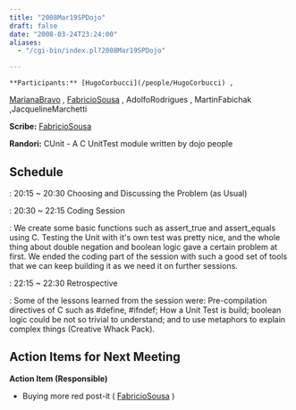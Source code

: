 ```yaml
---
title: "2008Mar19SPDojo"
draft: false
date: "2008-03-24T23:24:00"
aliases:
  - "/cgi-bin/index.pl?2008Mar19SPDojo"

---
```

    **Participants:** [HugoCorbucci](/people/HugoCorbucci) ,
[MarianaBravo](/MarianaBravo) , [FabricioSousa](/FabricioSousa) ,
AdolfoRodrigues , MartinFabichak ,JacquelineMarchetti

**Scribe:** [FabricioSousa](/FabricioSousa)

**Randori:** CUnit - A C UnitTest module written by dojo people

Schedule
--------

 
:   20:15 \~ 20:30 Choosing and Discussing the Problem (as Usual)

 
:   20:30 \~ 22:15 Coding Session

 
:   We create some basic functions such as assert\_true and
    assert\_equals using C. Testing the Unit with it's own test was
    pretty nice, and the whole thing about double negation and boolean
    logic gave a certain problem at first. We ended the coding part of
    the session with such a good set of tools that we can keep building
    it as we need it on further sessions.

 
:   22:15 \~ 22:30 Retrospective

 
:   Some of the lessons learned from the session were: Pre-compilation
    directives of C such as \#define, \#ifndef; How a Unit Test is
    build; boolean logic could be not so trivial to understand; and to
    use metaphors to explain complex things (Creative Whack Pack).

Action Items for Next Meeting
-----------------------------

**Action Item (Responsible)**

-   Buying more red post-it ( [FabricioSousa](/FabricioSousa) )


